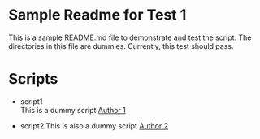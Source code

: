 # Sample Readme for Test 1

This is a sample README.md file to demonstrate and test the script. The directories in this file are dummies. Currently, this test should pass.

# Scripts
<!-- scriptsstart -->
-	script1<br />
	This is a dummy script
	[Author 1](#)

-	script2
	This is also a dummy script
	[Author 2](#)
<!-- scriptsstop -->